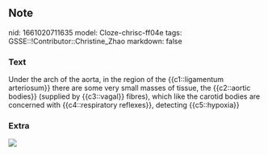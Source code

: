 ## Note
nid: 1661020711635
model: Cloze-chrisc-ff04e
tags: GSSE::!Contributor::Christine_Zhao
markdown: false

### Text
<div>
  <div>
    <div>
      <div>
        Under the arch of the aorta, in the region of the
        {{c1::ligamentum arteriosum}} there are some very small
        masses of tissue, the {{c2::aortic bodies}} (supplied by
        {{c3::vagal}} fibres), which like the carotid bodies are
        concerned with {{c4::respiratory reflexes}}, detecting
        {{c5::hypoxia}}
      </div>
    </div>
  </div>
</div>

### Extra
<img src="paste-df0e44086497e5b0b48f629710f3d5141246ae45.jpg">
